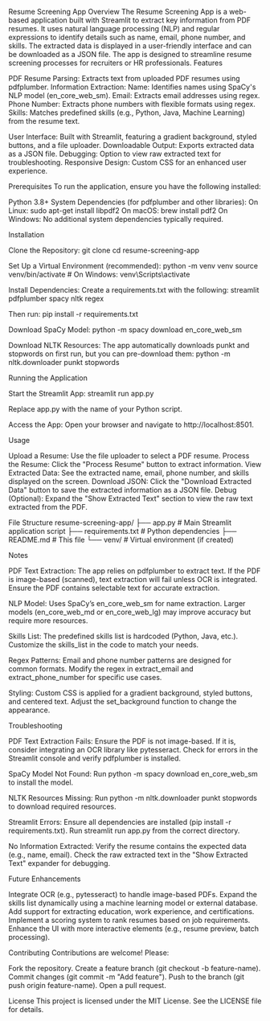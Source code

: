 Resume Screening App
Overview
The Resume Screening App is a web-based application built with Streamlit to extract key information from PDF resumes. It uses natural language processing (NLP) and regular expressions to identify details such as name, email, phone number, and skills. The extracted data is displayed in a user-friendly interface and can be downloaded as a JSON file. The app is designed to streamline resume screening processes for recruiters or HR professionals.
Features

PDF Resume Parsing: Extracts text from uploaded PDF resumes using pdfplumber.
Information Extraction:
Name: Identifies names using SpaCy's NLP model (en_core_web_sm).
Email: Extracts email addresses using regex.
Phone Number: Extracts phone numbers with flexible formats using regex.
Skills: Matches predefined skills (e.g., Python, Java, Machine Learning) from the resume text.


User Interface: Built with Streamlit, featuring a gradient background, styled buttons, and a file uploader.
Downloadable Output: Exports extracted data as a JSON file.
Debugging: Option to view raw extracted text for troubleshooting.
Responsive Design: Custom CSS for an enhanced user experience.

Prerequisites
To run the application, ensure you have the following installed:

Python 3.8+
System Dependencies (for pdfplumber and other libraries):
On Linux: sudo apt-get install libpdf2
On macOS: brew install pdf2
On Windows: No additional system dependencies typically required.



Installation

Clone the Repository:
git clone <repository-url>
cd resume-screening-app


Set Up a Virtual Environment (recommended):
python -m venv venv
source venv/bin/activate  # On Windows: venv\Scripts\activate


Install Dependencies: Create a requirements.txt with the following:
streamlit
pdfplumber
spacy
nltk
regex

Then run:
pip install -r requirements.txt


Download SpaCy Model:
python -m spacy download en_core_web_sm


Download NLTK Resources:
The app automatically downloads punkt and stopwords on first run, but you can pre-download them:
python -m nltk.downloader punkt stopwords



Running the Application

Start the Streamlit App:
streamlit run app.py

Replace app.py with the name of your Python script.

Access the App: Open your browser and navigate to http://localhost:8501.


Usage

Upload a Resume: Use the file uploader to select a PDF resume.
Process the Resume: Click the "Process Resume" button to extract information.
View Extracted Data: See the extracted name, email, phone number, and skills displayed on the screen.
Download JSON: Click the "Download Extracted Data" button to save the extracted information as a JSON file.
Debug (Optional): Expand the "Show Extracted Text" section to view the raw text extracted from the PDF.

File Structure
resume-screening-app/
├── app.py                # Main Streamlit application script
├── requirements.txt      # Python dependencies
├── README.md             # This file
└── venv/                 # Virtual environment (if created)

Notes

PDF Text Extraction:
The app relies on pdfplumber to extract text. If the PDF is image-based (scanned), text extraction will fail unless OCR is integrated.
Ensure the PDF contains selectable text for accurate extraction.


NLP Model:
Uses SpaCy’s en_core_web_sm for name extraction. Larger models (en_core_web_md or en_core_web_lg) may improve accuracy but require more resources.


Skills List:
The predefined skills list is hardcoded (Python, Java, etc.). Customize the skills_list in the code to match your needs.


Regex Patterns:
Email and phone number patterns are designed for common formats. Modify the regex in extract_email and extract_phone_number for specific use cases.


Styling:
Custom CSS is applied for a gradient background, styled buttons, and centered text. Adjust the set_background function to change the appearance.



Troubleshooting

PDF Text Extraction Fails:
Ensure the PDF is not image-based. If it is, consider integrating an OCR library like pytesseract.
Check for errors in the Streamlit console and verify pdfplumber is installed.


SpaCy Model Not Found:
Run python -m spacy download en_core_web_sm to install the model.


NLTK Resources Missing:
Run python -m nltk.downloader punkt stopwords to download required resources.


Streamlit Errors:
Ensure all dependencies are installed (pip install -r requirements.txt).
Run streamlit run app.py from the correct directory.


No Information Extracted:
Verify the resume contains the expected data (e.g., name, email).
Check the raw extracted text in the "Show Extracted Text" expander for debugging.



Future Enhancements

Integrate OCR (e.g., pytesseract) to handle image-based PDFs.
Expand the skills list dynamically using a machine learning model or external database.
Add support for extracting education, work experience, and certifications.
Implement a scoring system to rank resumes based on job requirements.
Enhance the UI with more interactive elements (e.g., resume preview, batch processing).

Contributing
Contributions are welcome! Please:

Fork the repository.
Create a feature branch (git checkout -b feature-name).
Commit changes (git commit -m "Add feature").
Push to the branch (git push origin feature-name).
Open a pull request.

License
This project is licensed under the MIT License. See the LICENSE file for details.


